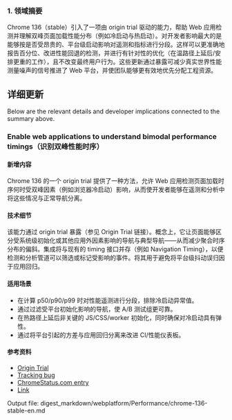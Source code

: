### 1. 领域摘要

Chrome 136（stable）引入了一项由 origin trial 驱动的能力，帮助 Web 应用检测并理解双峰页面加载性能分布（例如冷启动与热启动）。对开发者影响最大的是能够按是否受昂贵的、平台级启动影响对遥测和指标进行分段。这样可以更准确地报告百分位、改进性能回退的检测，并进行有针对性的优化（在温路径上延后/安排更重的工作），且不改变最终用户行为。这些更新通过暴露可减少真实世界性能测量噪声的信号推进了 Web 平台，并使团队能够更有效地优先分配工程资源。

## 详细更新

Below are the relevant details and developer implications connected to the summary above.

### Enable web applications to understand bimodal performance timings（识别双峰性能时序）

#### 新增内容
Chrome 136 的一个 origin trial 提供了一种方法，允许 Web 应用检测页面加载时序何时受双峰因素（例如浏览器冷启动）影响，从而使开发者能够在遥测和分析中将这些情况与正常导航分离。

#### 技术细节
该能力通过 origin trial 暴露（参见 Origin Trial 链接）。概念上，它让页面能够区分受系统级初始化或其他应用外因素影响的导航与典型导航——从而减少聚合时序分布的偏斜。集成将与现有的 timing 接口并存（例如 Navigation Timing），以便检测和分析管道可以筛选或标记受影响的事件。将其用于避免将平台级抖动误归因于应用回归。

#### 适用场景
- 在计算 p50/p90/p99 时对性能遥测进行分段，排除冷启动异常值。
- 通过过滤受平台初始化影响的导航，使 A/B 测试组更可靠。
- 在热路径上延后非关键的 JS/CSS/worker 初始化，同时确保对冷启动具有弹性。
- 通过将平台引起的方差与应用回归分离来改进 CI/性能仪表板。

#### 参考资料
- [Origin Trial](https://developer.chrome.com/origintrials/#/trials/active)
- [Tracking bug](https://bugs.chromium.org/p/chromium/issues/detail?id=1413848)
- [ChromeStatus.com entry](https://chromestatus.com/feature/5037395062800384)
- [Link](https://w3c.github.io/navigation-timing/)

Output file: digest_markdown/webplatform/Performance/chrome-136-stable-en.md